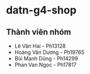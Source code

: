 # datn-g4-shop

## Thành viên nhóm
- Lê Văn Hai - Ph13128
- Hoàng Văn Dương - Ph19765
- Bùi Mạnh Dũng - Ph14299
- Phan Van Ngọc - Ph17817
